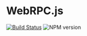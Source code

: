 # WebRPC.js
[![Build Status](https://secure.travis-ci.org/Benzinga/webrpc.js.svg)](http://travis-ci.org/Benzinga/webrpc.js)
![NPM version](https://badge.fury.io/js/webrpc.svg)
